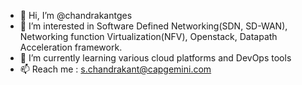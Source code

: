 - 👋 Hi, I’m @chandrakantges
- 👀 I’m interested in Software Defined Networking(SDN, SD-WAN), Networking function Virtualization(NFV), Openstack, Datapath Acceleration framework.
- 🌱 I’m currently learning various cloud platforms and DevOps tools
- 📫 Reach me : s.chandrakant@capgemini.com

<!---
chandrakantges/chandrakantges is a ✨ special ✨ repository because its `README.md` (this file) appears on your GitHub profile.
You can click the Preview link to take a look at your changes.
--->
